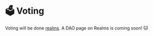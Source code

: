 # 🗳 Voting

Voting will be done [realms](https://app.realms.today/realms). A DAO page on Realms is coming soon! 🐱
